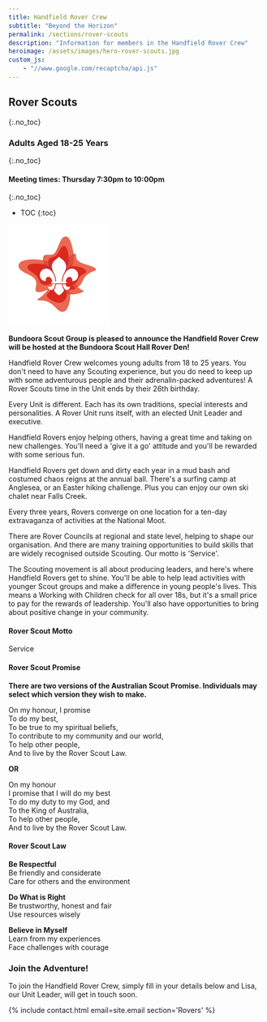 ```yaml
---
title: Handfield Rover Crew
subtitle: "Beyond the Horizon"
permalink: /sections/rover-scouts
description: "Information for members in the Handfield Rover Crew"
heroimage: /assets/images/hero-rover-scouts.jpg
custom_js:
    - "//www.google.com/recaptcha/api.js"
---
```


## Rover Scouts
{:.no_toc}

### Adults Aged 18-25 Years
{:.no_toc}

#### Meeting times: Thursday 7:30pm to 10:00pm
{:.no_toc}

- TOC
{:toc}

<img class="float-right" src="/assets/images/logo-rover-scouts.png" />

**Bundoora Scout Group is pleased to announce the Handfield Rover Crew will be hosted at the Bundoora Scout Hall Rover Den!**

Handfield Rover Crew welcomes young adults from 18 to 25 years. You don't need to have any Scouting experience, but you do need to keep up with some adventurous people and their adrenalin-packed adventures! A Rover Scouts time in the Unit ends by their 26th birthday.

Every Unit is different. Each has its own traditions, special interests and personalities. A Rover Unit runs itself, with an elected Unit Leader and executive.

Handfield Rovers enjoy helping others, having a great time and taking on new challenges. You'll need a 'give it a go' attitude and you'll be rewarded with some serious fun.

Handfield Rovers get down and dirty each year in a mud bash and costumed chaos reigns at the annual ball. There's a surfing camp at Anglesea, or an Easter hiking challenge. Plus you can enjoy our own ski chalet near Falls Creek.

Every three years, Rovers converge on one location for a ten-day extravaganza of activities at the National Moot.

There are Rover Councils at regional and state level, helping to shape our organisation. And there are many training opportunities to build skills that are widely recognised outside Scouting. Our motto is 'Service'.

The Scouting movement is all about producing leaders, and here's where Handfield Rovers get to shine. You'll be able to help lead activities with younger Scout groups and make a difference in young people's lives. This means a Working with Children check for all over 18s, but it's a small price to pay for the rewards of leadership. You'll also have opportunities to bring about positive change in your community.

#### Rover Scout Motto

Service

#### Rover Scout Promise

**There are two versions of the Australian Scout Promise. Individuals may select which version they wish to make.**

On my honour, I promise  
To do my best,  
To be true to my spiritual beliefs,  
To contribute to my community and our world,  
To help other people,  
And to live by the Rover Scout Law.  

**OR**

On my honour  
I promise that I will do my best  
To do my duty to my God, and  
To the King of Australia,  
To help other people,  
And to live by the Rover Scout Law.  

#### Rover Scout Law

**Be Respectful**  
Be friendly and considerate  
Care for others and the environment  

**Do What is Right**  
Be trustworthy, honest and fair  
Use resources wisely  

**Believe in Myself**  
Learn from my experiences  
Face challenges with courage  

### Join the Adventure!

To join the Handfield Rover Crew, simply fill in your details below and Lisa, our Unit Leader, will get in touch soon.

{% include contact.html email=site.email section='Rovers' %}